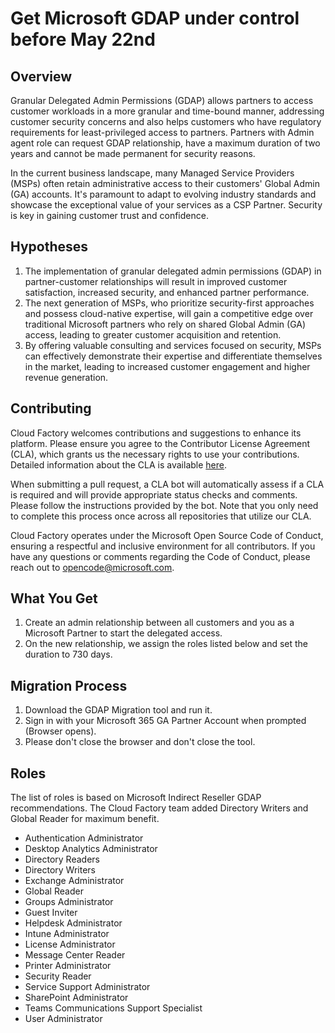 # Get Microsoft GDAP under control before May 22nd

## Overview
Granular Delegated Admin Permissions (GDAP) allows partners to access customer workloads in a more granular and time-bound manner, addressing customer security concerns and also helps customers who have regulatory requirements for least-privileged access to partners. Partners with Admin agent role can request GDAP relationship, have a maximum duration of two years and cannot be made permanent for security reasons.

In the current business landscape, many Managed Service Providers (MSPs) often retain administrative access to their customers' Global Admin (GA) accounts. It's paramount to adapt to evolving industry standards and showcase the exceptional value of your services as a CSP Partner. Security is key in gaining customer trust and confidence.

## Hypotheses
1. The implementation of granular delegated admin permissions (GDAP) in partner-customer relationships will result in improved customer satisfaction, increased security, and enhanced partner performance.
2. The next generation of MSPs, who prioritize security-first approaches and possess cloud-native expertise, will gain a competitive edge over traditional Microsoft partners who rely on shared Global Admin (GA) access, leading to greater customer acquisition and retention.
3. By offering valuable consulting and services focused on security, MSPs can effectively demonstrate their expertise and differentiate themselves in the market, leading to increased customer engagement and higher revenue generation.

## Contributing
Cloud Factory welcomes contributions and suggestions to enhance its platform. Please ensure you agree to the Contributor License Agreement (CLA), which grants us the necessary rights to use your contributions. Detailed information about the CLA is available [here](https://cla.opensource.microsoft.com).

When submitting a pull request, a CLA bot will automatically assess if a CLA is required and will provide appropriate status checks and comments. Please follow the instructions provided by the bot. Note that you only need to complete this process once across all repositories that utilize our CLA.

Cloud Factory operates under the Microsoft Open Source Code of Conduct, ensuring a respectful and inclusive environment for all contributors. If you have any questions or comments regarding the Code of Conduct, please reach out to opencode@microsoft.com.

## What You Get
1. Create an admin relationship between all customers and you as a Microsoft Partner to start the delegated access.
2. On the new relationship, we assign the roles listed below and set the duration to 730 days.

## Migration Process
1. Download the GDAP Migration tool and run it.
2. Sign in with your Microsoft 365 GA Partner Account when prompted (Browser opens).
3. Please don't close the browser and don't close the tool.

## Roles
The list of roles is based on Microsoft Indirect Reseller GDAP recommendations. The Cloud Factory team added Directory Writers and Global Reader for maximum benefit.

* Authentication Administrator
* Desktop Analytics Administrator
* Directory Readers
* Directory Writers
* Exchange Administrator
* Global Reader
* Groups Administrator
* Guest Inviter
* Helpdesk Administrator
* Intune Administrator
* License Administrator
* Message Center Reader
* Printer Administrator
* Security Reader
* Service Support Administrator
* SharePoint Administrator
* Teams Communications Support Specialist
* User Administrator